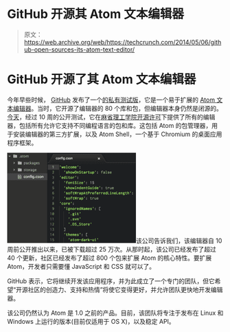 # GitHub 开源其 Atom 文本编辑器 

> 原文：<https://web.archive.org/web/https://techcrunch.com/2014/05/06/github-open-sources-its-atom-text-editor/>

# GitHub 开源了其 Atom 文本编辑器

今年早些时候， [GitHub](https://web.archive.org/web/20221005194902/http://github.com/) 发布了一个[的私有测试版](https://web.archive.org/web/20221005194902/http://blog.atom.io/2014/02/26/introducing-atom.html)，它是一个易于扩展的 [Atom 文本编辑器](https://web.archive.org/web/20221005194902/https://atom.io/)。当时，它开源了编辑器的 80 个库和包，但编辑器本身仍然是闭源的。[今天](https://web.archive.org/web/20221005194902/http://blog.atom.io/2014/05/06/atom-is-now-open-source.html)，经过 10 周的公开测试，它在[麻省理工学院开源许可](https://web.archive.org/web/20221005194902/http://choosealicense.com/licenses/mit/)下提供了所有的编辑器，包括所有允许它支持不同编程语言的包和库。这包括 Atom 的包管理器，用于安装编辑器的第三方扩展，以及 Atom Shell，一个基于 Chromium 的桌面应用程序框架。

![screenshot-main-364fb9edf54df9c96ebd3a7c72303ebf](img/271e2d734592828788836d745266fb41.png)该公司告诉我们，该编辑器自 10 周前公开推出以来，已被下载超过 25 万次。从那时起，该公司已经发布了超过 40 个更新，社区已经发布了超过 800 个包来扩展 Atom 的核心特性。要扩展 Atom，开发者只需要懂 JavaScript 和 CSS 就可以了。

GitHub 表示，它将继续开发该应用程序，并为此成立了一个专门的团队，但它希望“开源社区的创造力、支持和热情”将使它变得更好，并允许团队更快地开发编辑器。

该公司仍然认为 Atom 是 1.0 之前的产品。目前，该团队将专注于发布在 Linux 和 Windows 上运行的版本(目前仅适用于 OS X)，以及稳定 API。